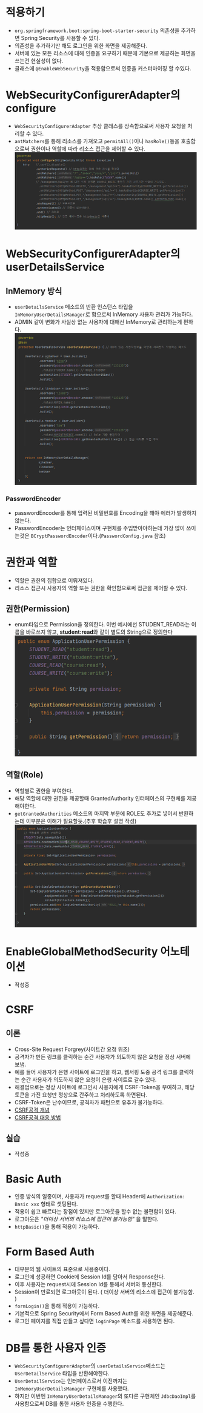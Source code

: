 # 적용하기
- `org.springframework.boot:spring-boot-starter-security` 의존성을 추가하면 Spring Security를 사용할 수 있다. 
- 의존성을 추가하기만 해도 로그인을 위한 화면을 제공해준다.
- 서버에 있는 모든 리소스에 대해 인증을 요구하기 때문에 기본으로 제공하는 화면을 쓰는건 현실성이 없다.
- 클래스에 `@EnableWebSecurity`을 적용함으로써 인증을 커스터마이징 할 수있다.

# WebSecurityConfigurerAdapter의 configure
- `WebSecurityConfigurerAdapter` 추상 클래스를 상속함으로써 사용자 요청을 처리할 수 있다.
- `antMatchers`를 통해 리소스를 가져오고 `permitAll()`이나 `hasRole()`등을 호출함으로써 권한이나 역할에 따라 리소스 접근을 제어할 수 있다.
![images/antMatchers1.PNG](images/antMatchers1.PNG)


# WebSecurityConfigurerAdapter의 userDetailsService
## InMemory 방식
- `userDetailsService` 메소드의 반환 인스턴스 타입을 `InMemoryUserDetailsManager`로 함으로써 InMemory 사용자 관리가 가능하다.
- ADMIN 같이 변화가 사실상 없는 사용자에 대해선 InMemory로 관리하는게 편하다.
![images/user-InMemory.PNG](images/user-InMemory.PNG)
### PasswordEncoder
- passwordEncoder를 통해 입력된 비밀번호를 Encoding을 해야 에러가 발생하지 않는다.
- PasswordEncoder는 인터페이스이며 구현체를 주입받아야하는데 가장 많이 쓰이는것은 `BCryptPasswordEncoder`이다.(`PasswordConfig.java` 참조)

# 권한과 역할
- 역할은 권한의 집합으로 이뤄져있다.
- 리소스 접근시 사용자의 역할 또는 권한을 확인함으로써 접근을 제어할 수 있다.
## 권한(Permission)
- enum타입으로 Permission을 정의한다. 이번 예시에선 STUDENT_READ라는 이름을 바로쓰지 않고, **student:read**와 같이 별도의 String으로 정의한다    
![images/Permission정의.PNG](images/Permission정의.PNG)

## 역할(Role)
- 역할별로 권한을 부여한다.
- 해당 역할에 대한 권한을 제공할때 GrantedAuthority 인터페이스의 구현체를 제공해야한다.
- `getGrantedAuthorities` 메소드의 마지막 부분에 ROLE도 추가로 넣어서 반환하는데 이부분은 이해가 필요할듯.(추후 학습후 설명 작성)
![images/Role정의.PNG](images/Role정의.PNG)

# EnableGlobalMethodSecurity 어노테이션
- 작성중

# CSRF
## 이론
- Cross-Site Request Forgrey(사이트간 요청 위조)   
- 공격자가 만든 링크를 클릭하는 순간 사용자가 의도하지 않은 요청을 정상 서버에 보냄.
- 예를 들어 사용자가 은행 사이트에 로그인을 하고, 웹서핑 도중 공격 링크를 클릭하는 순간 사용자가 의도하지 않은 요청이 은행 사이트로 갈수 있다. 
- 해결법으로는 정상 사이트에 로그인시 사용자에게 CSRF-Token을 부여하고, 해당 토큰을 가진 요청만 정상으로 간주하고 처리하도록 하면된다.
- CSRF-Token은 난수이므로, 공격자가 패턴으로 유추가 불가능하다.
- [CSRF공격 개념](https://www.osti.gov/servlets/purl/1639993)
- [CSRF공격 대응 방법](https://stackhoarder.com/2019/08/19/laravel-%EA%B8%B0%EB%B3%B8-10-csrf-protection/)

## 실습
- 작성중  

# Basic Auth
- 인증 방식의 일종이며, 사용자가 request를 할때 Header에 `Authorization: Basic xxx` 형태로 셋팅된다.
- 적용이 쉽고 빠르다는 장점이 있지만 로그아웃을 할수 없는 불편함이 있다.
- 로그아웃은 _"더이상 서버의 리소스에 접근이 불가능함"_ 을 말한다.
- `httpBasic()`을 통해 적용이 가능하다.

# Form Based Auth
- 대부분의 웹 사이트의 표준으로 사용중이다.
- 로그인에 성공하면 Cookie에 Session Id를 담아서 Response한다.
- 이후 사용자는 request시에 Session Id를 통해서 서버와 통신한다.
- Session이 만료되면 로그아웃이 된다. ( 더이상 서버의 리소스에 접근이 불가능함. )
- `formLogin()`을 통해 적용이 가능하다.
- 기본적으로 Spring Security에서 Form Based Auth를 위한 화면을 제공해준다.
- 로그인 페이지를 직접 만들고 싶다면 `loginPage` 메소드를 사용하면 된다.

# DB를 통한 사용자 인증
- `WebSecurityConfigurerAdapter`의 `userDetailsService`메소드는 `UserDetailService` 타입을 반환해야한다.
- `UserDetailService`는 인터페이스로서 이전까지는 `InMemoryUserDetailsManager` 구현체를 사용했다.
- 하지만 이번엔 `InMemoryUserDetailsManager`의 또다른 구현체인 `JdbcDaoImpl`를 사용함으로써 DB를 통한 사용자 인증을 수행한다.
